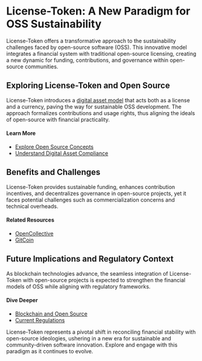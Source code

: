 # License-Token: A New Paradigm for OSS Sustainability

License-Token offers a transformative approach to the sustainability challenges faced by open-source software (OSS). This innovative model integrates a financial system with traditional open-source licensing, creating a new dynamic for funding, contributions, and governance within open-source communities.

## Exploring License-Token and Open Source

License-Token introduces a [digital asset model](https://opensource.com) that acts both as a license and a currency, paving the way for sustainable OSS development. The approach formalizes contributions and usage rights, thus aligning the ideals of open-source with financial practicality.

#### Learn More

- [Explore Open Source Concepts](https://opensource.guide)
- [Understand Digital Asset Compliance](https://cointelegraph.com)

## Benefits and Challenges

License-Token provides sustainable funding, enhances contribution incentives, and decentralizes governance in open-source projects, yet it faces potential challenges such as commercialization concerns and technical overheads.

#### Related Resources

- [OpenCollective](https://opencollective.com)
- [GitCoin](https://gitcoin.co)

## Future Implications and Regulatory Context

As blockchain technologies advance, the seamless integration of License-Token with open-source projects is expected to strengthen the financial models of OSS while aligning with regulatory frameworks.

#### Dive Deeper

- [Blockchain and Open Source](https://news.bitcoin.com)
- [Current Regulations](https://www.sec.gov)

License-Token represents a pivotal shift in reconciling financial stability with open-source ideologies, ushering in a new era for sustainable and community-driven software innovation. Explore and engage with this paradigm as it continues to evolve.